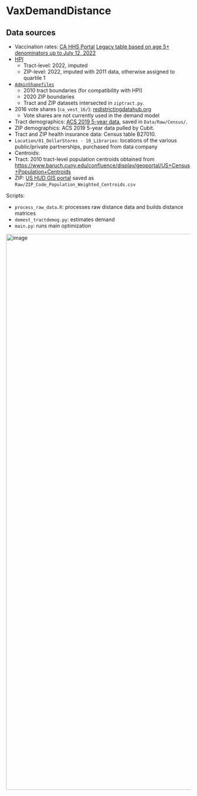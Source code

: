 # VaxDemandDistance

## Data sources
 - Vaccination rates: [CA HHS Portal](https://data.chhs.ca.gov/dataset/covid-19-vaccine-progress-dashboard-data-by-zip-code) [Legacy table based on age 5+ denominators up to July 12, 2022](https://data.chhs.ca.gov/dataset/ead44d40-fd63-4f9f-950a-3b0111074de8/resource/580fb3a5-2451-4e18-be50-5a22f1ee7341/download/covid19vaccinesbyzipcode_071222.csv)
 - [HPI](https://api.healthyplacesindex.org/)
   - Tract-level: 2022, imputed
   - ZIP-level: 2022, imputed with 2011 data, otherwise assigned to quartile 1
 - [`AdminShapefiles`](https://www.census.gov/cgi-bin/geo/shapefiles/index.php)
   - 2010 tract boundaries (for compatibility with HPI)
   - 2020 ZIP boundaries 
   - Tract and ZIP datasets intersected in `ziptract.py`.
 - 2016 vote shares (`ca_vest_16/`): [redistrictingdatahub.org](https://redistrictingdatahub.org/dataset/vest-2016-california-precinct-and-election-results/)
   - Vote shares are not currently used in the demand model
 - Tract demographics: [ACS 2019 5-year data](https://www.census.gov/topics/research/guidance/planning-databases.2020.html), saved in `Data/Raw/Census/`.
 - ZIP demographics: ACS 2019 5-year data pulled by Cubit.
 - Tract and ZIP health insurance data: Census table B27010.
 - `Location/01_DollarStores - 10_Libraries`: locations of the various public/private partnerships, purchased from data company
 - Centroids:
 - Tract: 2010 tract-level population centroids obtained from https://www.baruch.cuny.edu/confluence/display/geoportal/US+Census+Population+Centroids
 - ZIP: [US HUD GIS portal](https://hudgis-hud.opendata.arcgis.com/datasets/d032efff520b4bf0aa620a54a477c70e/explore?location=36.456761%2C-120.006125%2C3.87) saved as `Raw/ZIP_Code_Population_Weighted_Centroids.csv`

Scripts:
 - `process_raw_data.R`: processes raw distance data and builds distance matrices
 - `demest_tractdemog.py`: estimates demand
 - `main.py`: runs main optimization

<img width="1512" alt="image" src="https://github.com/zhijianli9999/VaxDemandDistance/assets/60592696/bf6df058-0bb6-4033-bdc3-ef7d42d06940">
